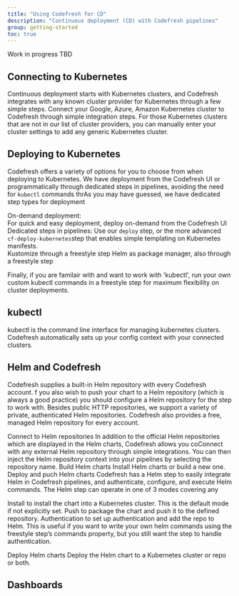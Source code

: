 ```yaml
---
title: "Using Codefresh for CD"
description: "Continuous deployment (CD) with Codefresh pipelines"
group: getting-started
toc: true
---
```


Work in progress TBD

<!--Focus on

Connecting K8s cluster
Deploying K8s
Running kubectl
Connecting to Helm registries
Building Helm charts
Pushing Helm charts
Deploying Helm charts
Dashboards -->


## Connecting to Kubernetes 
Continuous deployment starts with Kubernetes clusters, and Codefresh integrates with any known cluster provider for Kubernetes through a few simple steps. Connect your Google, Azure, Amazon Kubernetes cluster to Codefresh through simple integration steps. 
For those Kubernetes clusters that are not in our list of cluster providers, you can manually enter your cluster settings to add any generic Kubernetes cluster.

## Deploying to Kubernetes 
Codefresh offers a variety of options for you to choose from when deploying to Kubernetes.
We have deployment from the Codefresh UI or programmatically through dedicated steps in pipelines, avoiding the need for `kubectl` commands thrAs you may have guessed, we have dedicated step types for deployment 

On-demand deployment:  
For quick and easy deployment, deploy on-demand from the Codefresh UI
Dedicated steps in pipelines: Use our `deploy` step, or the more advanced `cf-deploy-kubernetes`step that enables simple templating on Kubernetes manifests.   
Kustomize through a freestyle step
Helm as package manager, also through a freestyle step  

Finally, if you are familair with and want to work with 'kubectl', run your own custom kubectl commands in a freestyle step for maximum flexibility on cluster deployments. 

## kubectl
kubectl is the command line interface for managing kubernetes clusters.
Codefresh automatically sets up your config context with your connected clusters.


## Helm and Codefresh
Codefresh supplies a built-in Helm repository with every Codefresh account. f you also wish to push your chart to a Helm repository (which is always a good practice) you should configure a Helm repository for the step to work with. Besides public HTTP repositories, we support a variety of private, authenticated Helm repositories. Codefresh also provides a free, managed Helm repository for every account.

Connect to Helm repositories
In addition to the official Helm repositories which are displayed in the Helm charts, Codefresh allows you coConnect with any external Helm repository through simple integrations. You can then inject the Helm repository context into your pipelines by selecting the repository name.
Build Helm charts
Install Helm charts or build a new one.
Deploy and puch Helm charts
Codefresh has a Helm step to easily integrate Helm in Codefresh pipelines, and authenticate, configure, and execute Helm commands.
The Helm step can operate in one of 3 modes covering any 

Install to install the chart into a Kubernetes cluster. This is the default mode if not explicitly set.
Push to package the chart and push it to the defined repository.
Authentication to  set up authentication and add the repo to Helm. This is useful if you want to write your own helm commands using the freestyle step’s commands property, but you still want the step to handle authentication.

Deploy Helm charts
Deploy the Helm chart to a Kubernetes cluster or repo or both.  


## Dashboards

